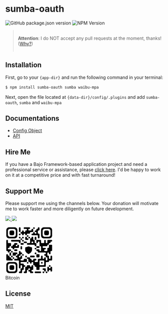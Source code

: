 # sumba-oauth

![GitHub package.json version](https://img.shields.io/github/package-json/v/ardhi/sumba-oauth) ![NPM Version](https://img.shields.io/npm/v/sumba-oauth)

> <br />**Attention**: I do NOT accept any pull requests at the moment, thanks! ([Why?](https://github.com/ardhi/bajo/blob/main/tutorial/00-welcome.md#contribution))<br /><br />

## Installation

First, go to your ```{app-dir}``` and run the following command in your terminal:

```bash
$ npm install sumba-oauth sumba waibu-mpa
```

Next, open the file located at ```{data-dir}/config/.plugins``` and add ```sumba-oauth```, ```sumba``` and ```waibu-mpa```

## Documentations

- [Config Object](tutorial/00-config.md)
- [API](https://ardhi.github.io/sumba-oauth)

## Hire Me

If you have a Bajo Framework-based application project and need a professional service or assistance, please <a href="https://github.com/ardhi#pro-service">click here</a>. I'd be happy to work on it at a competitive price and with fast turnaround!

## Support Me

Please support me using the channels below. Your donation will motivate me to work faster and more diligently on future development.

<a href="https://www.patreon.com/bajoframework">
  <img src="https://img.shields.io/badge/Patreon-f2c3b2?style=flat&logo=patreon" height="50">
</a>
<a href="https://www.paypal.com/ncp/payment/EWLERL7SCUU64">
  <img src="https://img.shields.io/badge/Paypal-blue?style=flat&logo=paypal" height="50">
</a>

<p>
<div><img alt="bc1qwtv78cwp9ef8hnqaw84fxg5856l0pggqe32g6f" src="docs/static/bitcoin.jpeg" width="150" height="150" /><br>Bitcoin</div>
</p>

## License

[MIT](LICENSE)
